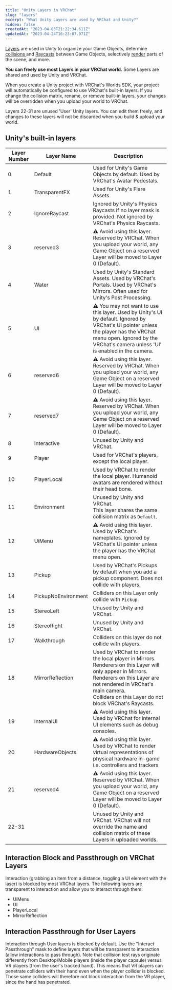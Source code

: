 ```yaml
---
title: "Unity Layers in VRChat"
slug: "layers"
excerpt: "What Unity Layers are used by VRChat and Unity?"
hidden: false
createdAt: "2023-04-03T21:22:34.611Z"
updatedAt: "2023-04-24T16:23:07.971Z"
---
```

[Layers](https://docs.unity3d.com/2019.4/Documentation/Manual/Layers.html) are used in Unity to organize your Game Objects, determine [collisions ](https://docs.unity3d.com/2019.4/Documentation/Manual/LayerBasedCollision.html) and [Raycasts](https://docs.unity3d.com/2019.4/Documentation/ScriptReference/Physics.Raycast.html) between Game Objects, selectively [render](https://docs.unity3d.com/2019.4/Documentation/ScriptReference/Camera-cullingMask.html) parts of the scene, and more.

**You can freely use most Layers in your VRChat world.** Some Layers are shared and used by Unity and VRChat.

When you create a Unity project with VRChat's Worlds SDK, your project will automatically be configured to use VRChat's built-in layers. If you change the collision matrix, rename, or remove built-in layers, your changes will be overridden when you upload your world to VRChat.

Layers 22-31 are unused 'User' Unity layers. You can edit them freely, and changes to these layers will not be discarded when you build & upload your world.

## Unity's built-in layers

| Layer Number | Layer Name | Description |
| --- | --- | --- |
| 0 | Default | Used for Unity's Game Objects by default. Used by VRChat's Avatar Pedestals. |
| 1 | TransparentFX | Used for Unity's Flare Assets. |
| 2 | IgnoreRaycast | Ignored by Unity's Physics Raycasts if no layer mask is provided. Not ignored by VRChat's Physics Raycasts. |
| 3 | reserved3 | ⚠ Avoid using this layer. Reserved by VRChat. When you upload your world, any Game Object on a reserved Layer will be moved to Layer 0 (Default). |
| 4 | Water | Used by Unity's Standard Assets. Used by VRChat's Portals. Used by VRChat's Mirrors. Often used for Unity's Post Processing. |
| 5 | UI | ⚠ You may not want to use this layer. Used by Unity's UI by default. Ignored by VRChat's UI pointer unless the player has the VRChat menu open. Ignored by the VRChat's camera unless 'UI' is enabled in the camera. |
| 6 | reserved6 | ⚠ Avoid using this layer. Reserved by VRChat. When you upload your world, any Game Object on a reserved Layer will be moved to Layer 0 (Default). |
| 7 | reserved7 | ⚠ Avoid using this layer. Reserved by VRChat. When you upload your world, any Game Object on a reserved Layer will be moved to Layer 0 (Default). |
| 8 | Interactive | Unused by Unity and VRChat. |
| 9 | Player | Used for VRChat's players, except the local player. |
| 10 | PlayerLocal | Used by VRChat to render the local player. Humanoid avatars are rendered without their head bone. |
| 11 | Environment | Unused by Unity and VRChat. <br />This layer shares the same collision matrix as `Default`. |
| 12 | UiMenu | ⚠ Avoid using this layer. Used by VRChat's nameplates. Ignored by VRChat's UI pointer unless the player has the VRChat menu open. |
| 13 | Pickup | Used by VRChat's Pickups by default when you add a pickup component. Does not collide with players.  |
| 14 | PickupNoEnvironment | Colliders on this Layer only collide with `Pickup`. |
| 15 | StereoLeft | Unused by Unity and VRChat. |
| 16 | StereoRight | Unused by Unity and VRChat. |
| 17 | Walkthrough | Colliders on this layer do not collide with players. |
| 18 | MirrorReflection | Used by VRChat to render the local player in Mirrors. <br />Renderers on this Layer will only appear in Mirrors. <br />Renderers on this Layer are not rendered in VRChat's main camera.<br /> Colliders on this Layer do not block VRChat's Raycasts. |
| 19 | InternalUI          | ⚠ Avoid using this layer. Used by VRChat for internal UI elements such as debug consoles. |
| 20 | HardwareObjects     | ⚠ Avoid using this layer. Used by VRChat to render virtual representations of physical hardware in-game i.e. controllers and trackers |                                                                                                                       
| 21 | reserved4           |  ⚠ Avoid using this layer. Reserved by VRChat. When you upload your world, any Game Object on a reserved Layer will be moved to Layer 0 (Default). |
| 22-31 | | Unused by Unity and VRChat. VRChat will not override the name and collision matrix of these Layers in uploaded worlds. 

## Interaction Block and Passthrough on VRChat Layers

Interaction (grabbing an item from a distance, toggling a UI element with the laser) is blocked by most VRChat layers. The following layers are transparent to interaction and allow you to interact through them:
 - UiMenu
 - UI
 - PlayerLocal
 - MirrorReflection

 ## Interaction Passthrough for User Layers

Interaction through User layers is blocked by default. Use the "Interact Passthrough" mask to define layers that will be transparent to interaction (allow interactions to pass through). Note that collision test rays originate differently from Desktop/Mobile players (inside the player capsule) versus VR players (from the user's tracked hand). This means that VR players can penetrate colliders with their hand even when the player collider is blocked. Those same colliders will therefore not block interaction from the VR player, since the hand has penetrated.

